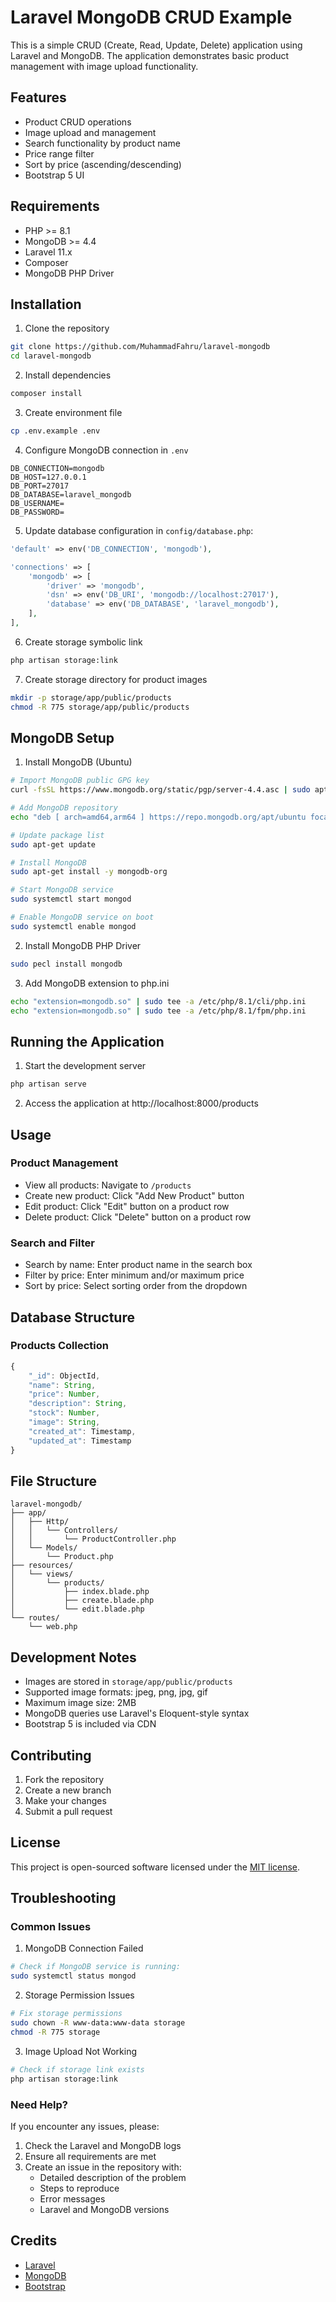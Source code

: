 # Laravel MongoDB CRUD Example

This is a simple CRUD (Create, Read, Update, Delete) application using Laravel and MongoDB. The application demonstrates basic product management with image upload functionality.

## Features

- Product CRUD operations
- Image upload and management
- Search functionality by product name
- Price range filter
- Sort by price (ascending/descending)
- Bootstrap 5 UI

## Requirements

- PHP >= 8.1
- MongoDB >= 4.4
- Laravel 11.x
- Composer
- MongoDB PHP Driver

## Installation

1. Clone the repository
```bash
git clone https://github.com/MuhammadFahru/laravel-mongodb
cd laravel-mongodb
```

2. Install dependencies
```bash
composer install
```

3. Create environment file
```bash
cp .env.example .env
```

4. Configure MongoDB connection in `.env`
```env
DB_CONNECTION=mongodb
DB_HOST=127.0.0.1
DB_PORT=27017
DB_DATABASE=laravel_mongodb
DB_USERNAME=
DB_PASSWORD=
```

5. Update database configuration in `config/database.php`:
```php
'default' => env('DB_CONNECTION', 'mongodb'),

'connections' => [
    'mongodb' => [
        'driver' => 'mongodb',
        'dsn' => env('DB_URI', 'mongodb://localhost:27017'),
        'database' => env('DB_DATABASE', 'laravel_mongodb'),
    ],
],
```

6. Create storage symbolic link
```bash
php artisan storage:link
```

7. Create storage directory for product images
```bash
mkdir -p storage/app/public/products
chmod -R 775 storage/app/public/products
```

## MongoDB Setup

1. Install MongoDB (Ubuntu)
```bash
# Import MongoDB public GPG key
curl -fsSL https://www.mongodb.org/static/pgp/server-4.4.asc | sudo apt-key add -

# Add MongoDB repository
echo "deb [ arch=amd64,arm64 ] https://repo.mongodb.org/apt/ubuntu focal/mongodb-org/4.4 multiverse" | sudo tee /etc/apt/sources.list.d/mongodb-org-4.4.list

# Update package list
sudo apt-get update

# Install MongoDB
sudo apt-get install -y mongodb-org

# Start MongoDB service
sudo systemctl start mongod

# Enable MongoDB service on boot
sudo systemctl enable mongod
```

2. Install MongoDB PHP Driver
```bash
sudo pecl install mongodb
```

3. Add MongoDB extension to php.ini
```bash
echo "extension=mongodb.so" | sudo tee -a /etc/php/8.1/cli/php.ini
echo "extension=mongodb.so" | sudo tee -a /etc/php/8.1/fpm/php.ini
```

## Running the Application

1. Start the development server
```bash
php artisan serve
```

2. Access the application at http://localhost:8000/products

## Usage

### Product Management
- View all products: Navigate to `/products`
- Create new product: Click "Add New Product" button
- Edit product: Click "Edit" button on a product row
- Delete product: Click "Delete" button on a product row

### Search and Filter
- Search by name: Enter product name in the search box
- Filter by price: Enter minimum and/or maximum price
- Sort by price: Select sorting order from the dropdown

## Database Structure

### Products Collection
```javascript
{
    "_id": ObjectId,
    "name": String,
    "price": Number,
    "description": String,
    "stock": Number,
    "image": String,
    "created_at": Timestamp,
    "updated_at": Timestamp
}
```

## File Structure

```
laravel-mongodb/
├── app/
│   ├── Http/
│   │   └── Controllers/
│   │       └── ProductController.php
│   └── Models/
│       └── Product.php
├── resources/
│   └── views/
│       └── products/
│           ├── index.blade.php
│           ├── create.blade.php
│           └── edit.blade.php
└── routes/
    └── web.php
```

## Development Notes

- Images are stored in `storage/app/public/products`
- Supported image formats: jpeg, png, jpg, gif
- Maximum image size: 2MB
- MongoDB queries use Laravel's Eloquent-style syntax
- Bootstrap 5 is included via CDN

## Contributing

1. Fork the repository
2. Create a new branch
3. Make your changes
4. Submit a pull request

## License

This project is open-sourced software licensed under the [MIT license](https://opensource.org/licenses/MIT).

## Troubleshooting

### Common Issues

1. MongoDB Connection Failed
```bash
# Check if MongoDB service is running:
sudo systemctl status mongod
```

2. Storage Permission Issues
```bash
# Fix storage permissions
sudo chown -R www-data:www-data storage
chmod -R 775 storage
```

3. Image Upload Not Working
```bash
# Check if storage link exists
php artisan storage:link
```

### Need Help?

If you encounter any issues, please:
1. Check the Laravel and MongoDB logs
2. Ensure all requirements are met
3. Create an issue in the repository with:
    - Detailed description of the problem
    - Steps to reproduce
    - Error messages
    - Laravel and MongoDB versions

## Credits

- [Laravel](https://laravel.com)
- [MongoDB](https://www.mongodb.com)
- [Bootstrap](https://getbootstrap.com)
```
